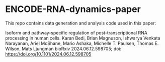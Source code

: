 # ENCODE-RNA-dynamics-paper

This repo contains data generation and analysis code used in this paper:

Isoform and pathway-specific regulation of post-transcriptional RNA processing in human cells.
Karan Bedi, Brian Magnuson, Ishwarya Venkata Narayanan, Ariel McShane, Mario Ashaka, Michelle T. Paulsen, Thomas E. Wilson, Mats Ljungman
bioRxiv 2024.06.12.598705; doi: https://doi.org/10.1101/2024.06.12.598705 
